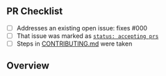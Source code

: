 <!-- 👋 Hi, thanks for sending a PR to test-lib! 💖.
Please fill out all fields below and make sure each item is true and [x] checked.
Otherwise we may not be able to review your PR. -->

## PR Checklist

- [ ] Addresses an existing open issue: fixes #000
- [ ] That issue was marked as [`status: accepting prs`](https://github.com/marsidev/test-lib/issues?q=is%3Aopen+is%3Aissue+label%3A%22status%3A+accepting+prs%22)
- [ ] Steps in [CONTRIBUTING.md](https://github.com/marsidev/test-lib/blob/main/.github/CONTRIBUTING.md) were taken

## Overview

<!-- Description of what is changed and how the code change does that. -->
